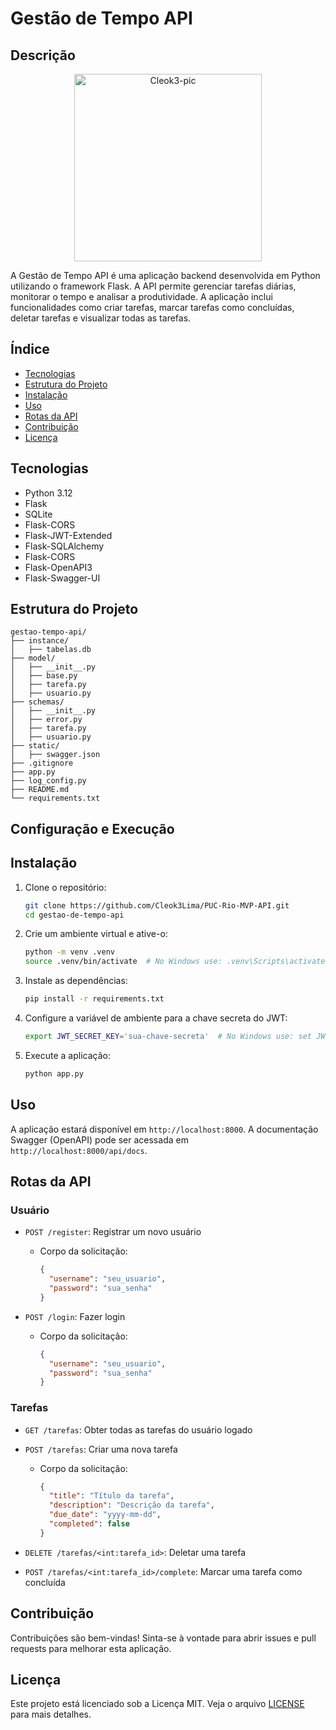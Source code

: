 # Gestão de Tempo API

## Descrição

<p align="center">
  <img alt="Cleok3-pic" width="300" src="https://cdn.discordapp.com/attachments/1217082427021725849/1256996429528825866/cleolimadev_1.png?ex=6682cca6&is=66817b26&hm=4b1248106917647f3ee387ca82efd4c732cbe5e5aaeb8fca29a7cd3ae8e079f3&">
</p>

A Gestão de Tempo API é uma aplicação backend desenvolvida em Python utilizando o framework Flask. A API permite gerenciar tarefas diárias, monitorar o tempo e analisar a produtividade. A aplicação inclui funcionalidades como criar tarefas, marcar tarefas como concluídas, deletar tarefas e visualizar todas as tarefas.

## Índice

- [Tecnologias](#tecnologias)
- [Estrutura do Projeto](#estrutura-do-projeto)
- [Instalação](#instalação)
- [Uso](#uso)
- [Rotas da API](#rotas-da-api)
- [Contribuição](#contribuição)
- [Licença](#licença)

## Tecnologias

- Python 3.12
- Flask
- SQLite
- Flask-CORS
- Flask-JWT-Extended
- Flask-SQLAlchemy
- Flask-CORS
- Flask-OpenAPI3
- Flask-Swagger-UI

## Estrutura do Projeto

```
gestao-tempo-api/
├── instance/
│   ├── tabelas.db
├── model/
│   ├── __init__.py
│   ├── base.py
│   ├── tarefa.py
│   ├── usuario.py
├── schemas/
│   ├── __init__.py
│   ├── error.py
│   ├── tarefa.py
│   ├── usuario.py
├── static/
│   ├── swagger.json
├── .gitignore
├── app.py
├── log_config.py
├── README.md
└── requirements.txt
```

## Configuração e Execução

## Instalação

1. Clone o repositório:

   ```sh
   git clone https://github.com/Cleok3Lima/PUC-Rio-MVP-API.git
   cd gestao-de-tempo-api
   ```

2. Crie um ambiente virtual e ative-o:

   ```sh
   python -m venv .venv
   source .venv/bin/activate  # No Windows use: .venv\Scripts\activate
   ```

3. Instale as dependências:

   ```sh
   pip install -r requirements.txt
   ```

4. Configure a variável de ambiente para a chave secreta do JWT:

   ```sh
   export JWT_SECRET_KEY='sua-chave-secreta'  # No Windows use: set JWT_SECRET_KEY='sua-chave-secreta'
   ```

5. Execute a aplicação:
   ```sh
   python app.py
   ```

## Uso

A aplicação estará disponível em `http://localhost:8000`. A documentação Swagger (OpenAPI) pode ser acessada em `http://localhost:8000/api/docs`.

## Rotas da API

### Usuário

- `POST /register`: Registrar um novo usuário

  - Corpo da solicitação:
    ```json
    {
      "username": "seu_usuario",
      "password": "sua_senha"
    }
    ```

- `POST /login`: Fazer login
  - Corpo da solicitação:
    ```json
    {
      "username": "seu_usuario",
      "password": "sua_senha"
    }
    ```

### Tarefas

- `GET /tarefas`: Obter todas as tarefas do usuário logado
- `POST /tarefas`: Criar uma nova tarefa

  - Corpo da solicitação:
    ```json
    {
      "title": "Título da tarefa",
      "description": "Descrição da tarefa",
      "due_date": "yyyy-mm-dd",
      "completed": false
    }
    ```

- `DELETE /tarefas/<int:tarefa_id>`: Deletar uma tarefa
- `POST /tarefas/<int:tarefa_id>/complete`: Marcar uma tarefa como concluída

## Contribuição

Contribuições são bem-vindas! Sinta-se à vontade para abrir issues e pull requests para melhorar esta aplicação.

## Licença

Este projeto está licenciado sob a Licença MIT. Veja o arquivo [LICENSE](LICENSE) para mais detalhes.
